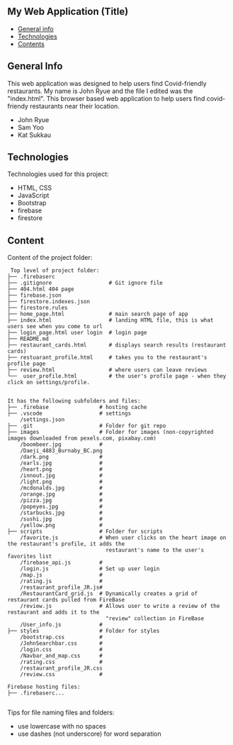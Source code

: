 ## My Web Application (Title)

* [General info](#general-info)
* [Technologies](#technologies)
* [Contents](#content)

## General Info
This web application was designed to help users find Covid-friendly restaurants. My name is John Ryue and the file I edited was the "index.html".
This browser based web application to help users find covid-friendy restaurants near their location. 

* John Ryue
* Sam Yoo	
* Kat Sukkau

## Technologies
Technologies used for this project:
* HTML, CSS
* JavaScript
* Bootstrap 
* firebase
* firestore
	
## Content
Content of the project folder:

```
 Top level of project folder: 
├── .firebaserc
├── .gitignore                  # Git ignore file
├── 404.html 404 page
├── firebase.json 
├── firestore.indexes.json
├── firestore.rules
├── home_page.html              # main search page of app 
├── index.html                  # landing HTML file, this is what users see when you come to url
├── login_page.html user login  # login page
├── README.md
├── restaurant_cards.html       # displays search results (restaurant cards)
├── restuarant_profile.html     # takes you to the restaurant's profile page
├── review.html                 # where users can leave reviews
└──  user_profile.html          # the user's profile page - when they click on settings/profile.


It has the following subfolders and files:
├── .firebase                # hosting cache
├── .vscode                  # settings
    /settings.json
├── .git                     # Folder for git repo
├── images                   # Folder for images (non-copyrighted images downloaded from pexels.com, pixabay.com)
    /boombeer.jpg            # 
    /Daeji_4883_Burnaby_BC.png
    /dark.png                #
    /earls.jpg               #
    /heart.png               #
    /innout.jpg              #
    /light.png               #
    /mcdonalds.jpg           # 
    /orange.jpg              #
    /pizza.jpg               #
    /popeyes.jpg             #
    /starbucks.jpg           #
    /sushi.jpg               #
    /yellow.png              #
├── scripts                  # Folder for scripts
    /favorite.js             # When user clicks on the heart image on the restaurant's profile, it adds the  
                               restaurant's name to the user's favorites list
    /firebase_api.js         # 
    /login.js                # Set up user login
    /map.js                  # 
    /rating.js               # 
    /restaurant_profile_JR.js#
    /RestaurantCard_grid.js  # Dynamically creates a grid of restaurant cards pulled from FireBase
    /review.js               # Allows user to write a review of the restaurant and adds it to the 
                               "review" collection in FireBase
    /User_info.js            # 
├── styles                   # Folder for styles
    /bootstrap.css           #
    /JohnSearchbar.css       #
    /login.css               #
    /Navbar_and_map.css      #
    /rating.css              #
    /restaurant_profile_JR.css 
    /review.css              #

Firebase hosting files: 
├── .firebaserc...


```

Tips for file naming files and folders:
* use lowercase with no spaces
* use dashes (not underscore) for word separation

